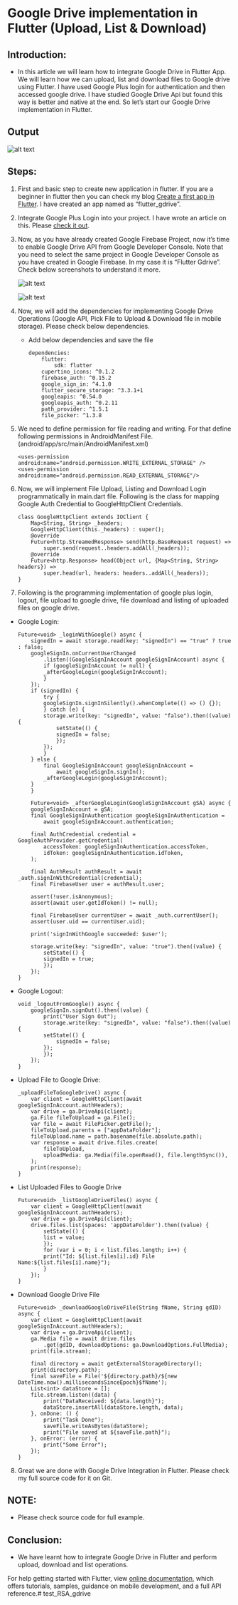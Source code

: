 # Google Drive implementation in Flutter (Upload, List & Download)

## Introduction:

- In this article we will learn how to integrate Google Drive in Flutter App. We will learn how we can upload, list and download files to Google drive using Flutter. I have used Google Plus login for authentication and then accessed google drive. I have studied Google Drive Api but found this way is better and native at the end. So let’s start our Google Drive implementation in Flutter.

## Output
![alt text](https://raw.githubusercontent.com/myvsparth/flutter_gdrive/master/screenshots/1.png)

## Steps:
1. First and basic step to create new application in flutter. If you are a beginner in flutter then you can check my blog [Create a first app in Flutter](https://www.c-sharpcorner.com/blogs/create-a-first-flutter-app-in-visual-studio-code). I have created an app named as “flutter_gdrive”.

2. Integrate Google Plus Login into your project. I have wrote an article on this. Please [check it out](https://www.c-sharpcorner.com/article/how-to-do-simple-login-with-email-id-in-flutter-using-google-firebase/).

3. Now, as you have already created Google Firebase Project, now it’s time to enable Google Drive API from Google Developer Console. Note that you need to select the same project in Google Developer Console as you have created in Google Firebase. In my case  it is “Flutter Gdrive”. Check below screenshots to understand it more.

    ![alt text](https://raw.githubusercontent.com/myvsparth/flutter_gdrive/master/screenshots/2.png)

    ![alt text](https://raw.githubusercontent.com/myvsparth/flutter_gdrive/master/screenshots/3.png)

4. Now, we will add the dependencies for implementing Google Drive Operations (Google API, Pick File to Upload & Download file in mobile storage). Please check below dependencies.

    -   Add below dependencies and save the file
        ```
        dependencies:
            flutter:
                sdk: flutter
            cupertino_icons: ^0.1.2
            firebase_auth: ^0.15.2
            google_sign_in: ^4.1.0
            flutter_secure_storage: ^3.3.1+1
            googleapis: ^0.54.0
            googleapis_auth: ^0.2.11
            path_provider: ^1.5.1
            file_picker: ^1.3.8
        ```
5. We need to define permission for file reading and writing. For that define following permissions in AndroidManifest File. (android/app/src/main/AndroidManifest.xml)

    ```
    <uses-permission android:name="android.permission.WRITE_EXTERNAL_STORAGE" />
    <uses-permission android:name="android.permission.READ_EXTERNAL_STORAGE"/>
    ```
 
6. Now, we will implement File Upload, Listing and Download Login programmatically in main.dart file. Following is the class for mapping Google Auth Credential to GoogleHttpClient Credentials.

    ```
    class GoogleHttpClient extends IOClient {
        Map<String, String> _headers;
        GoogleHttpClient(this._headers) : super();
        @override
        Future<http.StreamedResponse> send(http.BaseRequest request) =>
            super.send(request..headers.addAll(_headers));
        @override
        Future<http.Response> head(Object url, {Map<String, String> headers}) =>
            super.head(url, headers: headers..addAll(_headers));
    }
    ```
7. Following is the programming implementation of google plus login, logout, file upload to google drive, file download and listing of uploaded files on google drive.
- Google Login:
    ```
    Future<void> _loginWithGoogle() async {
        signedIn = await storage.read(key: "signedIn") == "true" ? true : false;
        googleSignIn.onCurrentUserChanged
            .listen((GoogleSignInAccount googleSignInAccount) async {
            if (googleSignInAccount != null) {
            _afterGoogleLogin(googleSignInAccount);
            }
        });
        if (signedIn) {
            try {
            googleSignIn.signInSilently().whenComplete(() => () {});
            } catch (e) {
            storage.write(key: "signedIn", value: "false").then((value) {
                setState(() {
                signedIn = false;
                });
            });
            }
        } else {
            final GoogleSignInAccount googleSignInAccount =
                await googleSignIn.signIn();
            _afterGoogleLogin(googleSignInAccount);
        }
        }
        
        Future<void> _afterGoogleLogin(GoogleSignInAccount gSA) async {
        googleSignInAccount = gSA;
        final GoogleSignInAuthentication googleSignInAuthentication =
            await googleSignInAccount.authentication;
        
        final AuthCredential credential = GoogleAuthProvider.getCredential(
            accessToken: googleSignInAuthentication.accessToken,
            idToken: googleSignInAuthentication.idToken,
        );
        
        final AuthResult authResult = await _auth.signInWithCredential(credential);
        final FirebaseUser user = authResult.user;
        
        assert(!user.isAnonymous);
        assert(await user.getIdToken() != null);
        
        final FirebaseUser currentUser = await _auth.currentUser();
        assert(user.uid == currentUser.uid);
        
        print('signInWithGoogle succeeded: $user');
        
        storage.write(key: "signedIn", value: "true").then((value) {
            setState(() {
            signedIn = true;
            });
        });
    }
    ```
- Google Logout:
    ```
    void _logoutFromGoogle() async {
        googleSignIn.signOut().then((value) {
            print("User Sign Out");
            storage.write(key: "signedIn", value: "false").then((value) {
            setState(() {
                signedIn = false;
            });
            });
        });
    }
    ```
- Upload File to Google Drive:
    ```
    _uploadFileToGoogleDrive() async {
        var client = GoogleHttpClient(await googleSignInAccount.authHeaders);
        var drive = ga.DriveApi(client);
        ga.File fileToUpload = ga.File();
        var file = await FilePicker.getFile();
        fileToUpload.parents = ["appDataFolder"];
        fileToUpload.name = path.basename(file.absolute.path);
        var response = await drive.files.create(
            fileToUpload,
            uploadMedia: ga.Media(file.openRead(), file.lengthSync()),
        );
        print(response);
    }
    ```
- List Uploaded Files to Google Drive
    ```
    Future<void> _listGoogleDriveFiles() async {
        var client = GoogleHttpClient(await googleSignInAccount.authHeaders);
        var drive = ga.DriveApi(client);
        drive.files.list(spaces: 'appDataFolder').then((value) {
            setState(() {
            list = value;
            });
            for (var i = 0; i < list.files.length; i++) {
            print("Id: ${list.files[i].id} File Name:${list.files[i].name}");
            }
        });
    }
    ```
- Download Google Drive File
    ```
    Future<void> _downloadGoogleDriveFile(String fName, String gdID) async {
        var client = GoogleHttpClient(await googleSignInAccount.authHeaders);
        var drive = ga.DriveApi(client);
        ga.Media file = await drive.files
            .get(gdID, downloadOptions: ga.DownloadOptions.FullMedia);
        print(file.stream);
        
        final directory = await getExternalStorageDirectory();
        print(directory.path);
        final saveFile = File('${directory.path}/${new DateTime.now().millisecondsSinceEpoch}$fName');
        List<int> dataStore = [];
        file.stream.listen((data) {
            print("DataReceived: ${data.length}");
            dataStore.insertAll(dataStore.length, data);
        }, onDone: () {
            print("Task Done");
            saveFile.writeAsBytes(dataStore);
            print("File saved at ${saveFile.path}");
        }, onError: (error) {
            print("Some Error");
        });
    }
    ```

8. Great we are done with Google Drive Integration in Flutter. Please check my full source code for it on Git.

## NOTE:
-   Please check source code for full example.

## Conclusion:
- We have learnt how to integrate Google Drive in Flutter and perform upload, download and list operations.

For help getting started with Flutter, view 
[online documentation](https://flutter.dev/docs), which offers tutorials, 
samples, guidance on mobile development, and a full API reference.# test_RSA_gdrive
